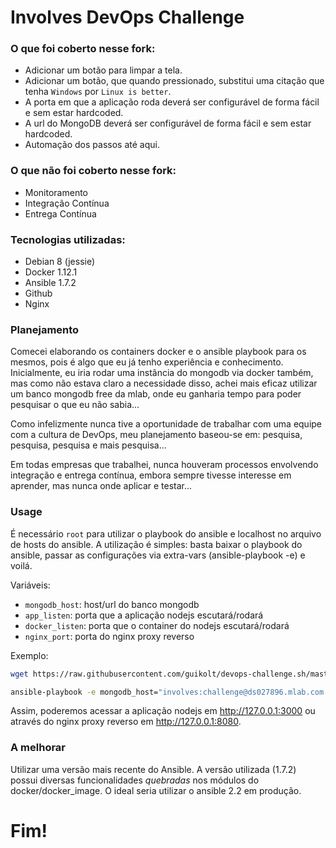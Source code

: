 # Involves DevOps Challenge

### O que foi coberto nesse fork:

  - Adicionar um botão para limpar a tela.
  - Adicionar um botão, que quando pressionado, substitui uma citação que tenha `Windows` por `Linux is better`.
  - A porta em que a aplicação roda deverá ser configurável de forma fácil e sem estar hardcoded.
  - A url do MongoDB deverá ser configurável de forma fácil e sem estar hardcoded.
  - Automação dos passos até aqui.

### O que não foi coberto nesse fork:

  - Monitoramento
  - Integração Contínua
  - Entrega Contínua

### Tecnologias utilizadas:

  - Debian 8 (jessie)
  - Docker 1.12.1
  - Ansible 1.7.2
  - Github
  - Nginx
  
### Planejamento

Comecei elaborando os containers docker e o ansible playbook para os mesmos, pois é algo que eu já tenho experiência e conhecimento.
Inicialmente, eu iria rodar uma instância do mongodb via docker também, mas como não estava claro a necessidade disso, achei mais eficaz utilizar um banco mongodb free da mlab, onde eu ganharia tempo para poder pesquisar o que eu não sabia...

Como infelizmente nunca tive a oportunidade de trabalhar com uma equipe com a cultura de DevOps, meu planejamento baseou-se em: pesquisa, pesquisa, pesquisa e mais pesquisa...

Em todas empresas que trabalhei, nunca houveram processos envolvendo integração e entrega contínua, embora sempre tivesse interesse em aprender, mas nunca onde aplicar e testar...

### Usage

É necessário `root` para utilizar o playbook do ansible e localhost no arquivo de hosts do ansible.
A utilização é simples: basta baixar o playbook do ansible, passar as configurações via extra-vars (ansible-playbook -e) e voilá.

Variáveis: 

* `mongodb_host`: host/url do banco mongodb
* `app_listen`: porta que a aplicação nodejs escutará/rodará
* `docker_listen`: porta que o container do nodejs escutará/rodará
* `nginx_port`: porta do nginx proxy reverso

Exemplo:

```sh
wget https://raw.githubusercontent.com/guikolt/devops-challenge.sh/master/ansible/playbooks/involves.yml -O /tmp/involves.yml
```
```sh
ansible-playbook -e mongodb_host="involves:challenge@ds027896.mlab.com:27896/guikolt-involves" -e app_listen="3000" -e docker_listen="3000" -e nginx_port="8080" /tmp/involves.yml -u root -k
```

Assim, poderemos acessar a aplicação nodejs em http://127.0.0.1:3000 ou através do nginx proxy reverso em http://127.0.0.1:8080.

### A melhorar

Utilizar uma versão mais recente do Ansible.
A versão utilizada (1.7.2) possui diversas funcionalidades *quebradas* nos módulos do docker/docker_image.
O ideal seria utilizar o ansible 2.2 em produção.


# Fim!



